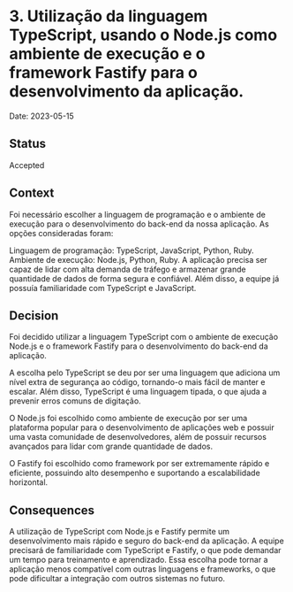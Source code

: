 # 3. Utilização da linguagem TypeScript, usando o Node.js como ambiente de execução e o framework Fastify para o desenvolvimento da aplicação.

Date: 2023-05-15

## Status

Accepted

## Context

Foi necessário escolher a linguagem de programação e o ambiente de execução para o desenvolvimento do back-end da nossa aplicação. As opções consideradas foram:

Linguagem de programação: TypeScript, JavaScript, Python, Ruby.
Ambiente de execução: Node.js, Python, Ruby.
A aplicação precisa ser capaz de lidar com alta demanda de tráfego e armazenar grande quantidade de dados de forma segura e confiável. Além disso, a equipe já possuía familiaridade com TypeScript e JavaScript.

## Decision

Foi decidido utilizar a linguagem TypeScript com o ambiente de execução Node.js e o framework Fastify para o desenvolvimento do back-end da aplicação.

A escolha pelo TypeScript se deu por ser uma linguagem que adiciona um nível extra de segurança ao código, tornando-o mais fácil de manter e escalar. Além disso, TypeScript é uma linguagem tipada, o que ajuda a prevenir erros comuns de digitação.

O Node.js foi escolhido como ambiente de execução por ser uma plataforma popular para o desenvolvimento de aplicações web e possuir uma vasta comunidade de desenvolvedores, além de possuir recursos avançados para lidar com grande quantidade de dados.

O Fastify foi escolhido como framework por ser extremamente rápido e eficiente, possuindo alto desempenho e suportando a escalabilidade horizontal.

## Consequences

A utilização de TypeScript com Node.js e Fastify permite um desenvolvimento mais rápido e seguro do back-end da aplicação.
A equipe precisará de familiaridade com TypeScript e Fastify, o que pode demandar um tempo para treinamento e aprendizado.
Essa escolha pode tornar a aplicação menos compatível com outras linguagens e frameworks, o que pode dificultar a integração com outros sistemas no futuro.
